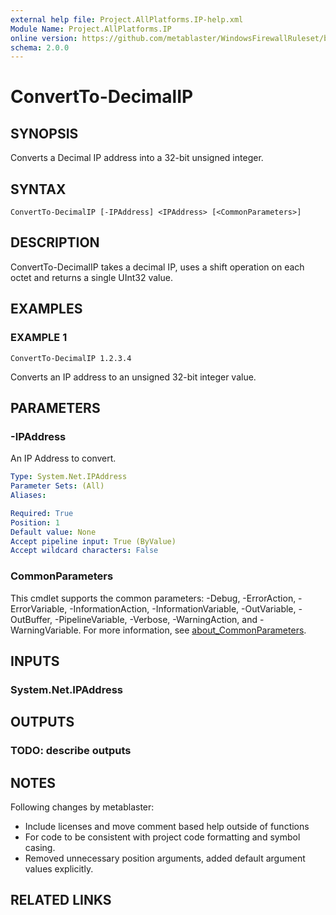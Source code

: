 ```yaml
---
external help file: Project.AllPlatforms.IP-help.xml
Module Name: Project.AllPlatforms.IP
online version: https://github.com/metablaster/WindowsFirewallRuleset/blob/master/Modules/Project.AllPlatforms.IP/Help/en-US/ConvertTo-DecimalIP.md
schema: 2.0.0
---
```


# ConvertTo-DecimalIP

## SYNOPSIS

Converts a Decimal IP address into a 32-bit unsigned integer.

## SYNTAX

```none
ConvertTo-DecimalIP [-IPAddress] <IPAddress> [<CommonParameters>]
```

## DESCRIPTION

ConvertTo-DecimalIP takes a decimal IP,
uses a shift operation on each octet and returns a single UInt32 value.

## EXAMPLES

### EXAMPLE 1

```none
ConvertTo-DecimalIP 1.2.3.4
```

Converts an IP address to an unsigned 32-bit integer value.

## PARAMETERS

### -IPAddress

An IP Address to convert.

```yaml
Type: System.Net.IPAddress
Parameter Sets: (All)
Aliases:

Required: True
Position: 1
Default value: None
Accept pipeline input: True (ByValue)
Accept wildcard characters: False
```

### CommonParameters

This cmdlet supports the common parameters: -Debug, -ErrorAction, -ErrorVariable, -InformationAction, -InformationVariable, -OutVariable, -OutBuffer, -PipelineVariable, -Verbose, -WarningAction, and -WarningVariable. For more information, see [about_CommonParameters](http://go.microsoft.com/fwlink/?LinkID=113216).

## INPUTS

### System.Net.IPAddress

## OUTPUTS

### TODO: describe outputs

## NOTES

Following changes by metablaster:
- Include licenses and move comment based help outside of functions
- For code to be consistent with project code formatting and symbol casing.
- Removed unnecessary position arguments, added default argument values explicitly.

## RELATED LINKS
